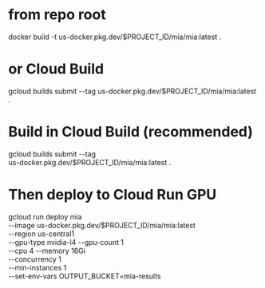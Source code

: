 # from repo root
docker build -t us-docker.pkg.dev/$PROJECT_ID/mia/mia:latest .

# or Cloud Build
gcloud builds submit --tag us-docker.pkg.dev/$PROJECT_ID/mia/mia:latest .

# Build in Cloud Build (recommended)
gcloud builds submit --tag \
  us-docker.pkg.dev/$PROJECT_ID/mia/mia:latest .

# Then deploy to Cloud Run GPU
gcloud run deploy mia \
  --image us-docker.pkg.dev/$PROJECT_ID/mia/mia:latest \
  --region us-central1 \
  --gpu-type nvidia-l4 --gpu-count 1 \
  --cpu 4 --memory 16Gi \
  --concurrency 1 \
  --min-instances 1 \
  --set-env-vars OUTPUT_BUCKET=mia-results
